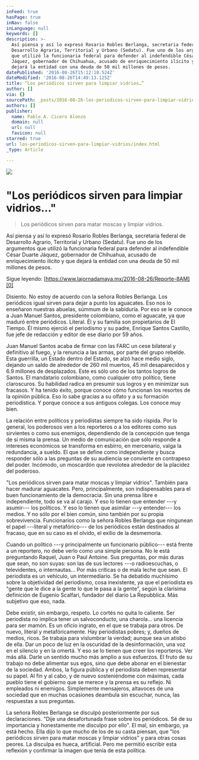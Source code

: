 ```yaml
---
inFeed: true
hasPage: true
inNav: false
inLanguage: null
keywords: []
description: >-
  Así piensa y así lo expresó Rosario Robles Berlanga, secretaria federal de
  Desarrollo Agrario, Territorial y Urbano (Sedatu). Fue uno de los argumentos
  que utilizó la funcionaria federal para defender al indefendible César Duarte
  Jáquez, gobernador de Chihuahua, acusado de enriquecimiento ilícito y que
  dejará la entidad con una deuda de 50 mil millones de pesos.
datePublished: '2016-08-26T15:12:10.524Z'
dateModified: '2016-08-26T14:49:13.125Z'
title: “Los periódicos sirven para limpiar vidrios…”
author: []
via: {}
sourcePath: _posts/2016-08-26-los-periodicos-sirven-para-limpiar-vidrios.md
authors: []
publisher:
  name: Pablo A. Cicero Alonzo
  domain: null
  url: null
  favicon: null
starred: true
url: los-periodicos-sirven-para-limpiar-vidrios/index.html
_type: Article

---
```

![](https://the-grid-user-content.s3-us-west-2.amazonaws.com/4edb3973-ad27-4151-bec5-4ad80221426f.png)

# "Los periódicos sirven para limpiar vidrios..."

> Los periódicos sirven para matar moscas y limpiar vidrios.

Así piensa y así lo expresó Rosario Robles Berlanga, secretaria federal de Desarrollo Agrario, Territorial y Urbano (Sedatu). Fue uno de los argumentos que utilizó la funcionaria federal para defender al indefendible César Duarte Jáquez, gobernador de Chihuahua, acusado de enriquecimiento ilícito y que dejará la entidad con una deuda de 50 mil millones de pesos.

Sigue leyendo: [https://www.lajornadamaya.mx/2016-08-26/Reporte-8AM][0]

Disiento. No estoy de acuerdo con la señora Robles Berlanga. Los periódicos igual sirven para dejar a punto los aguacates. Eso nos lo enseñaron nuestras abuelas, súmmum de la sabiduría. Por eso se le conoce a Juan Manuel Santos, presidente colombiano, como el aguacate, ya que maduró entre periódicos. Literal. Él y su familia son propietarios de El Tiempo. Él mismo ejerció el periodismo y su padre, Enrique Santos Castillo, fue jefe de redacción y editor de ese diario por 59 años.

Juan Manuel Santos acaba de firmar con las FARC un cese bilateral y definitivo al fuego, y la renuncia a las armas, por parte del grupo rebelde. Esta guerrilla, un Estado dentro del Estado, se alzó hace medio siglo, dejando un saldo de alrededor de 260 mil muertos, 45 mil desaparecidos y 6.9 millones de desplazados. Este es sólo uno de los tantos logros de Santos. El mandatario colombiano, como cualquier otro político, tiene claroscuros. Su habilidad radica en presumir sus logros y en minimizar sus fracasos. Y ha tenido éxito, porque conoce cómo funcionan los resortes de la opinión pública. Eso lo sabe gracias a su olfato y a su formación periodística. Y porque conoce a sus antiguos colegas. Los conoce muy bien.

La relación entre políticos y periodistas siempre ha sido ríspida. Por lo general, los poderosos ven a los reporteros o a los editores como sus sirvientes o como sus enemigos, dependiendo de la concepción que tenga de sí misma la prensa. Un medio de comunicación que sólo responde a intereses económicos se transforma en esbirro, en mercenario, valga la redundancia, a sueldo. El que se define como independiente y busca responder sólo a las preguntas de su audiencia se convierte en contrapeso del poder. Incómodo, un moscardón que revolotea alrededor de la placidez del poderoso.

"Los periódicos sirven para matar moscas y limpiar vidrios". También para hacer madurar aguacates. Pero, principalmente, son indispensables para el buen funcionamiento de la democracia. Sin una prensa libre e independiente, todo se va al carajo. Y eso lo tienen que entender ---y asumir--- los políticos. Y eso lo tienen que asimilar ---y entender--- los medios. Y no sólo por el bien común, sino también por su propia sobrevivencia. Funcionarios como la señora Robles Berlanga que ningunean el papel ---literal y metafórico--- de los periódicos están destinados al fracaso, que en su caso es el olvido, el exilio de la desmemoria.

Cuando un político ---y principalmente un funcionario público--- está frente a un reportero, no debe verlo como una simple persona. No le está preguntando Raquel, Juan o Paul Antoine. Sus preguntas, por más duras que sean, no son suyas: son las de sus lectores ---o radioescuchas, o televidentes, o internautas... Por más críticas o de mala leche que sean. El periodista es un vehículo, un intermediario. Se ha debatido muchísimo sobre la objetividad del periodismo, cosa inexistente, ya que el periodista es "gente que le dice a la gente lo que le pasa a la gente", según la clarísima definición de Eugenio Scalfari, fundador del diario La Repubblica. Más subjetivo que eso, nada.

Debe existir, sin embargo, respeto. Lo cortés no quita lo caliente. Ser periodista no implica tener un salvoconducto, una charola... una licencia para ser mamón. Es un oficio ingrato, en el que se trabaja para otros. De nuevo, literal y metafóricamente. Hay periodistas pobres; y, dueños de medios, ricos. Se trabaja para vislumbrar la verdad; aunque sea un atisbo de ella. Dar un poco de luz en la oscuridad de la desinformación, una voz en el silencio y en la omertá. Y eso se lo tienen que creer los reporteros. Ver más allá. Darle un sentido mucho más amplio a sus esfuerzos. El fruto de su trabajo no debe alimentar sus egos, sino que debe abonar en el bienestar de la sociedad. Ambos, la figura pública y el periodista deben representar su papel. Al fin y al cabo, y de nuevo sosteniéndome con máximas, cada pueblo tiene el gobierno que se merece y la prensa es su reflejo. Ni empleados ni enemigos. Simplemente mensajeros, altavoces de una sociedad que en muchas ocasiones deambula sin escuchar, nunca, las respuestas a sus preguntas.

La señora Robles Berlanga se disculpó posteriormente por sus declaraciones. "Dije una desafortunada frase sobre los periódicos. Sé de su importancia y honestamente me disculpo por ello". El mal, sin embargo, ya está hecho. Ella dijo lo que mucho de los de su casta piensan, que "los periódicos sirven para matar moscas y limpiar vidrios" y para otras cosas peores. La disculpa es hueca, artificial. Pero me permitió escribir esta reflexión y confirmar la imagen que tenía de esta política.

[0]: https://www.lajornadamaya.mx/2016-08-26/Reporte-8AM
